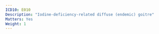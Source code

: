 ```yaml
---
ICD10: E010
Description: "Iodine-deficiency-related diffuse (endemic) goitre"
Matters: Yes
Weight: 1
---
```


